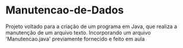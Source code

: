 # Manutencao-de-Dados
Projeto voltado para a criação de um programa em Java, que realiza a manutenção de um arquivo texto. Incorporando um arquivo 'Manutencao.java' previamente fornecido e feito em aula
